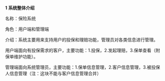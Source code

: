 **1** **系统整体介绍**

名称：保险系统

角色：用户端和管理端

介绍：系统主要用来支持用户的投保和理赔功能，管理员对各类信息进行管理。

用户端面向有投保需求的客户，主要功能：1.投保，2.发起理赔，3.保单查看（附保单维护功能）。

管理端面向系统管理员，主要功能：1.保单信息管理，2.客户信息管理，3.被投保人信息管理（注：这块不能与客户信息管理合并）